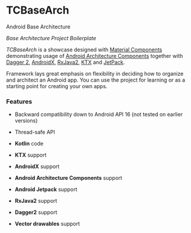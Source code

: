 # TCBaseArch
Android Base Architecture

*Base Architecture Project Boilerplate*

*TCBaseArch* is a showcase designed with [Material Components](https://material.io/develop/) demonstrating usage of [Android Architecture Components](https://developer.android.com/topic/libraries/architecture/) together with [Dagger 2](https://github.com/google/dagger), [AndroidX](https://developer.android.com/topic/libraries/support-library/androidx-rn), [RxJava2](https://github.com/ReactiveX/RxJava), [KTX](https://developer.android.com/kotlin/ktx) and [JetPack](https://developer.android.com/jetpack/).

Framework lays great emphasis on flexibility in deciding how to organize and architect an Android app. You can use the project for learning or as a starting point for creating your own apps.

### Features

* Backward compatibility down to Android API 16 (not tested on earlier versions)
* Thread-safe API

* __Kotlin__ code
* __KTX__ support
* __AndroidX__ support

* __Android Architecture Components__ support
* __Android Jetpack__ support
* __RxJava2__ support
* __Dagger2__ support
* __Vector drawables__ support
